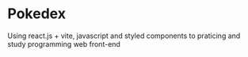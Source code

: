# Pokedex
Using react.js + vite, javascript and styled components to praticing and study programming web front-end
